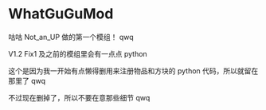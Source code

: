# WhatGuGuMod

 咕咕 Not_an_UP 做的第一个模组！ qwq
	
 V1.2 Fix1 及之前的模组里会有一点点 python 
 
 这个是因为我一开始有点懒得删用来注册物品和方块的 python 代码，所以就留在那里了 qwq 
 
 不过现在删掉了，所以不要在意那些细节 qwq
